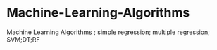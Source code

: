 # Machine-Learning-Algorithms
Machine Learning Algorithms ; simple regression; multiple regression; SVM;DT;RF
